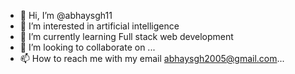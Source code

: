 - 👋 Hi, I’m @abhaysgh11
- 👀 I’m interested in artificial intelligence
- 🌱 I’m currently learning Full stack web development 
- 💞️ I’m looking to collaborate on ...
- 📫 How to reach me with my email abhaysgh2005@gmail.com...

<!---
abhaysgh11/abhaysgh11 is a ✨ special ✨ repository because its `README.md` (this file) appears on your GitHub profile.
You can click the Preview link to take a look at your changes.
--->
